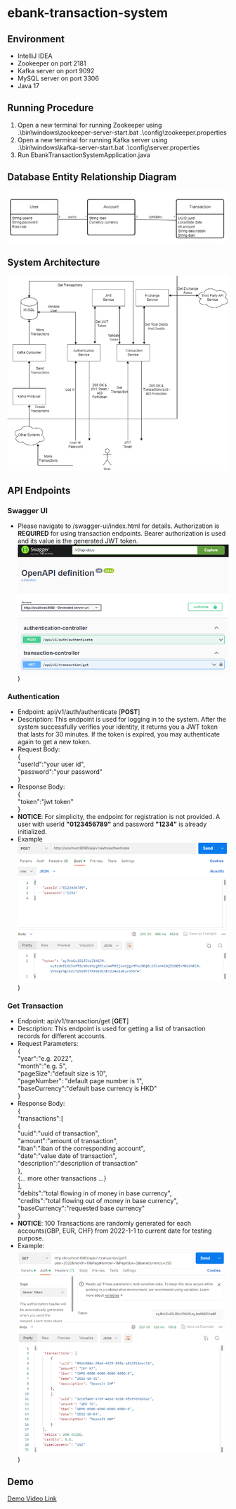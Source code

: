 # ebank-transaction-system  
  
## Environment
- IntelliJ IDEA
- Zookeeper on port 2181
- Kafka server on port 9092
- MySQL server on port 3306
- Java 17

## Running Procedure
1. Open a new terminal for running Zookeeper using .\bin\windows\zookeeper-server-start.bat .\config\zookeeper.properties
2. Open a new terminal for running Kafka server using .\bin\windows\kafka-server-start.bat .\config\server.properties
3. Run EbankTransactionSystemApplication.java

## Database Entity Relationship Diagram  
![alt text](https://github.com/mkliac/ebank-transaction-system/blob/master/database_diagram.png?raw=true)

## System Architecture
![alt text](https://github.com/mkliac/ebank-transaction-system/blob/master/ebank_system_architecture.png?raw=true)

## API Endpoints
### Swagger UI
- Please navigate to /swagger-ui/index.html for details. Authorization is **REQUIRED** for using transaction endpoints. Bearer authorization is used and its value is the generated JWT token.   
![alt text](https://github.com/mkliac/ebank-transaction-system/blob/master/swagger_ui_view.png?raw=true))
### Authentication
- Endpoint: api/v1/auth/authenticate [**POST**]
- Description: This endpoint is used for logging in to the system. After the system successfully verifies your identity, it 
returns you a JWT token that lasts for 30 minutes. If the token is expired, you may authenticate again to get a new token.
- Request Body:  
{  
  "userId":"your user id",  
  "password":"your password"  
}
- Response Body:  
{  
"token":"jwt token"  
}
- **NOTICE**: For simplicity, the endpoint for registration is not provided. 
A user with userId **"0123456789"** and password **"1234"** is already initialized.  
- Example  
![alt text](https://github.com/mkliac/ebank-transaction-system/blob/master/authentication_example.png?raw=true))
### Get Transaction
- Endpoint: api/v1/transaction/get [**GET**]
- Description: This endpoint is used for getting a list of transaction records for different accounts.
- Request Parameters:  
{  
"year":"e.g. 2022",   
"month":"e.g. 5",  
"pageSize":"default size is 10",   
"pageNumber": "default page number is 1",   
"baseCurrency":"default base currency is HKD"  
}
- Response Body:  
{  
"transactions":[  
{  
"uuid":"uuid of transaction",  
"amount":"amount of transaction",  
"iban":"iban of the corresponding account",  
"date":"value date of transaction",  
"description":"description of transaction"  
},  
{... more other transactions ...}  
],  
"debits":"total flowing in of money in base currency",  
"credits":"total flowing out of money in base currency",  
"baseCurrency":"requested base currency"  
}
- **NOTICE**: 100 Transactions are randomly generated for each accounts(GBP, EUR, CHF) from 2022-1-1 to current date for
testing purpose. 
- Example:  
![alt text](https://github.com/mkliac/ebank-transaction-system/blob/master/get_transaction_example.png?raw=true))

## Demo  
[Demo Video Link](https://youtu.be/9rT5Io3IyvA)
